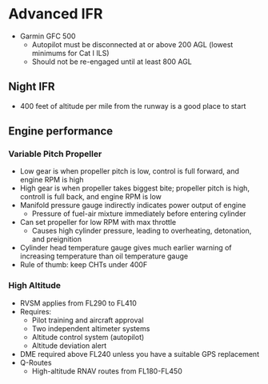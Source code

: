 # Advanced IFR

* Garmin GFC 500
  * Autopilot must be disconnected at or above 200 AGL (lowest minimums for Cat I ILS)
  * Should not be re-engaged until at least 800 AGL

## Night IFR
* 400 feet of altitude per mile from the runway is a good place to start

## Engine performance

### Variable Pitch Propeller
* Low gear is when propeller pitch is low, control is full forward, and engine RPM is high
* High gear is when propeller takes biggest bite; propeller pitch is high, controll is full back, and engine RPM is low
* Manifold pressure gauge indirectly indicates power output of engine
  * Pressure of fuel-air mixture immediately before entering cylinder
* Can set propeller for low RPM with max throttle
  * Causes high cylinder pressure, leading to overheating, detonation, and preignition
* Cylinder head temperature gauge gives much earlier warning of increasing temperature than oil temperature gauge
* Rule of thumb: keep CHTs under 400F

### High Altitude
* RVSM applies from FL290 to FL410
* Requires:
  * Pilot training and aircraft approval
  * Two independent altimeter systems
  * Altitude control system (autopilot)
  * Altitude deviation alert
* DME required above FL240 unless you have a suitable GPS replacement
* Q-Routes
  * High-altitude RNAV routes from FL180-FL450
